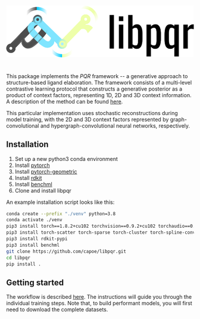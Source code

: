 <div align="center">
    <img src="docs/pqr.png" width="600px">
</div>

# 

This package implements the *PQR* framework -- a generative approach to structure-based ligand elaboration. The framework consists of a multi-level contrastive learning protocol that constructs a generative posterior as a product of context factors, representing 1D, 2D and 3D context information. A description of the method can be found [here](https://arxiv.org/abs/2204.10663).

This particular implementation uses stochastic reconstructions during model training, with the 2D and 3D context factors represented by graph-convolutional and hypergraph-convolutional neural networks, respectively.

## Installation

1. Set up a new python3 conda environment
2. Install [pytorch](https://pytorch.org)
3. Install [pytorch-geometric](https://pytorch-geometric.readthedocs.io/en/latest/notes/installation.html)
4. Install [rdkit](https://pypi.org/project/rdkit-pypi)
5. Install [benchml](https://pypi.org/project/benchml)
6. Clone and install libpqr

An example installation script looks like this:
```bash
conda create --prefix "./venv" python=3.8
conda activate ./venv
pip3 install torch==1.8.2+cu102 torchvision==0.9.2+cu102 torchaudio==0.8.2 -f https://download.pytorch.org/whl/lts/1.8/torch_lts.html
pip3 install torch-scatter torch-sparse torch-cluster torch-spline-conv torch-geometric -f https://data.pyg.org/whl/torch-1.8.1+cu102.html
pip3 install rdkit-pypi
pip3 install benchml
git clone https://github.com/capoe/libpqr.git
cd libpqr
pip install .
```

## Getting started

The workflow is described [here](./workflow). The instructions will guide you through the individual training steps. Note that, to build performant models, you will first need to download the complete datasets.
